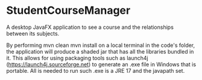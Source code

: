 # StudentCourseManager
A desktop JavaFX application to see a course and the relationships between its subjects.

By performing
mvn clean
mvn install
on a local terminal in the code's folder, the application will produce a shaded jar that has all the libraries bundled in it.
This allows for using packaging tools such as launch4j (https://launch4j.sourceforge.net) to generate an .exe file in Windows that is portable.
All is needed to run such .exe is a JRE 17 and the javapath set.

